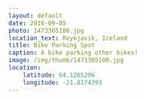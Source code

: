 ```yaml
---
layout: default
date: 2016-09-05
photo: 1473365100.jpg
location_text: Reykjavik, Iceland
title: Bike Parking Spot
caption: A bike parking other bikes!
image: /img/thumb/1473365100.jpg
location:
    latitude: 64.1265206
    longitude: -21.8174393
---
```

